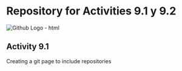 # Repository for Activities 9.1 y 9.2
<img src="./../PCDE-Activity-9.1/GitHub-Mark.png" alt="Github Logo - html" title="Github Logo - html" />

<a class="anchor" id="Activity 9.1" ></a>
## Activity 9.1
Creating a git page to include repositories

